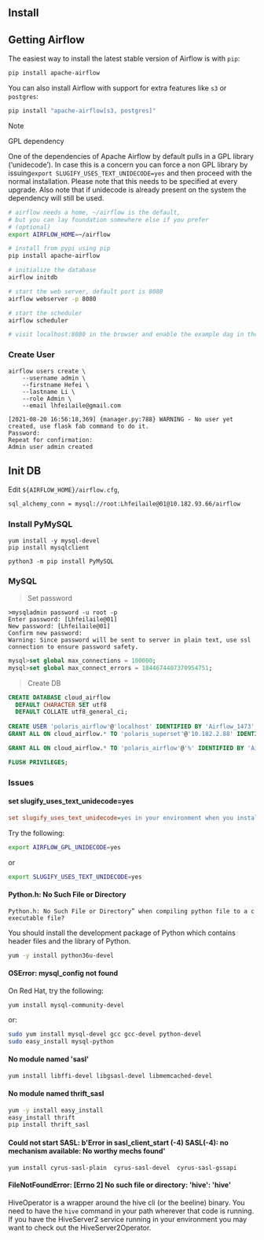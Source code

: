 ## Install

## Getting Airflow

The easiest way to install the latest stable version of Airflow is with `pip`:

```sh
pip install apache-airflow
```

You can also install Airflow with support for extra features like `s3` or `postgres`:

```sh
pip install "apache-airflow[s3, postgres]"
```

Note

GPL dependency

One of the dependencies of Apache Airflow by default pulls in a GPL library (‘unidecode’). In case this is a concern you can force a non GPL library by issuing`export SLUGIFY_USES_TEXT_UNIDECODE=yes` and then proceed with the normal installation. Please note that this needs to be specified at every upgrade. Also note that if unidecode is already present on the system the dependency will still be used.

```sh
# airflow needs a home, ~/airflow is the default,
# but you can lay foundation somewhere else if you prefer
# (optional)
export AIRFLOW_HOME=~/airflow

# install from pypi using pip
pip install apache-airflow

# initialize the database
airflow initdb

# start the web server, default port is 8080
airflow webserver -p 8080

# start the scheduler
airflow scheduler

# visit localhost:8080 in the browser and enable the example dag in the home page
```



### Create User

```shell
airflow users create \
    --username admin \
    --firstname Hefei \
    --lastname Li \
    --role Admin \
    --email lhfeilaile@gmail.com
    
[2021-08-20 16:56:18,369] {manager.py:788} WARNING - No user yet created, use flask fab command to do it.
Password:
Repeat for confirmation:
Admin user admin created
```





## Init DB

Edit `${AIRFLOW_HOME}/airflow.cfg`,

```sh
sql_alchemy_conn = mysql://root:Lhfeilaile@01@10.182.93.66/airflow
```



### Install PyMySQL

```shell
yum install -y mysql-devel
pip install mysqlclient

python3 -m pip install PyMySQL
```





### MySQL

> Set password

```shell
>mysqladmin password -u root -p
Enter password: [Lhfeilaile@01]
New password: [Lhfeilaile@01]
Confirm new password: 
Warning: Since password will be sent to server in plain text, use ssl connection to ensure password safety.
```



```sql
mysql>set global max_connections = 100000;
mysql>set global max_connect_errors = 1844674407370954751;
```



> Create DB 

```sql
CREATE DATABASE cloud_airflow
  DEFAULT CHARACTER SET utf8
  DEFAULT COLLATE utf8_general_ci;
  
CREATE USER 'polaris_airflow'@'localhost' IDENTIFIED BY 'Airflow_1473';
GRANT ALL ON cloud_airflow.* TO 'polaris_superset'@'10.182.2.88' IDENTIFIED BY 'Airflow_1473';

GRANT ALL ON cloud_airflow.* TO 'polaris_airflow'@'%' IDENTIFIED BY 'Airflow_1473';

FLUSH PRIVILEGES;
```





### Issues

#### set slugify_uses_text_unidecode=yes

```ini
set slugify_uses_text_unidecode=yes in your environment when you install or upgrade airflow
```

Try the following:

```sh
export AIRFLOW_GPL_UNIDECODE=yes
```

or

```sh
export SLUGIFY_USES_TEXT_UNIDECODE=yes
```



#### Python.h: No Such File or Directory

```
Python.h: No Such File or Directory” when compiling python file to a c executable file?
```

You should install the development package of Python which contains header files and the library of Python.

```sh
yum -y install python36u-devel
```



#### OSError: mysql_config not found

On Red Hat, try the following:

```
yum install mysql-community-devel
```

or:

```sh
sudo yum install mysql-devel gcc gcc-devel python-devel
sudo easy_install mysql-python
```



#### No module named 'sasl'

```sh
yum install libffi-devel libgsasl-devel libmemcached-devel
```



#### No module named thrift_sasl

```sh
yum -y install easy_install
easy_install thrift
pip install thrift_sasl
```



#### Could not start SASL: b'Error in sasl_client_start (-4) SASL(-4): no mechanism available: No worthy mechs found'

```
yum install cyrus-sasl-plain  cyrus-sasl-devel  cyrus-sasl-gssapi
```



#### FileNotFoundError: [Errno 2] No such file or directory: 'hive': 'hive'

HiveOperator is a wrapper around the hive cli (or the beeline) binary. You need to have the `hive` command in your path wherever that code is running. If you have the HiveServer2 service running in your environment you may want to check out the HiveServer2Operator.